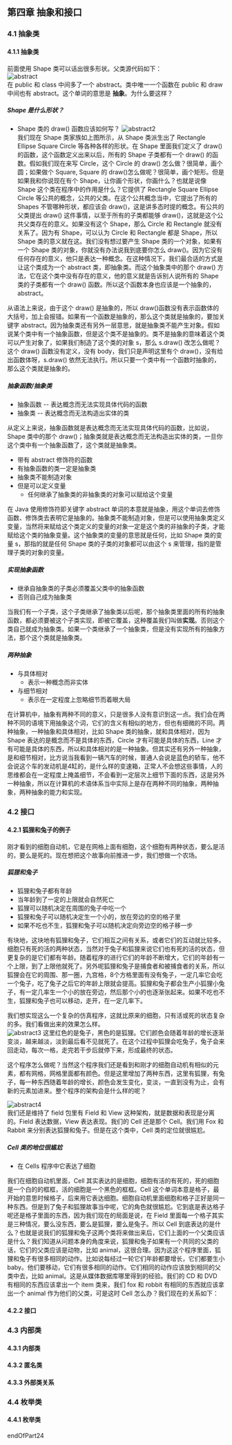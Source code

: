 ##  第四章 抽象和接口
###  4.1 抽象类
#### 4.1.1 抽象类
前面使用 Shape 类可以话出很多形状。父类源代码如下：  
![abstract](image/part2/abstract.png)  
在 public 和 class 中间多了一个 abstract。类中唯一一个函数在 public 和 draw 中间也有 abstract。这个单词的意思是 **抽象**。为什么要这样？  

##### Shape 是什么形状？
* Shape 类的 draw() 函数应该如何写？
![abstract2](image/part2/abstract2.png)  
我们现在 Shape 类家族如上图所示，从 Shape 类派生出了 Rectangle Ellipse Square Circle 等各种各样的形状。在 Shape 里面我们定义了 draw() 的函数，这个函数定义出来以后，所有的 Shape 子类都有一个 draw() 的函数。假如我们现在来写 Circle，这个 Circle 的 draw() 怎么做？很简单，画个圆；如果做个 Square, Square 的 draw()怎么做呢？很简单，画个矩形。但是如果我和你说现在有个 Shape，让你画个形状，你画什么？也就是说像 Shape 这个类在程序中的作用是什么？它提供了 Rectangle Square Ellipse Circle 等公共的概念，公共的父类。在这个公共概念当中，它提出了所有的 Shapes 不管哪种形状，都应该会 draw()，这是讲多态时提的概念。有公共的父类提出 draw() 这件事情，以至于所有的子类都能够 draw()，这就是这个公共父类存在的意义。如果没有这个 Shape，那么 Circle 和 Rectangle 就没有关系了。因为有 Shape，可以认为 Circle 和 Rectangle 都是 Shape，所以 Shape 类的意义就在这。我们没有想过要产生 Shape 类的一个对象，如果有一个 Shape 类的对象，你就没有办法说我到底要你怎么 draw()。因为它没有任何存在的意义，他只是表达一种概念。在这种情况下，我们最合适的方式是让这个类成为一个 abstract 类，即抽象类。而这个抽象类中的那个 draw() 方法，它在这个类中没有存在的意义，他的意义就是告诉别人说所有的 Shape 类的子类都有一个 draw() 函数。所以这个函数本身也应该是一个抽象的，abstract。  

从语法上来说，由于这个 draw() 是抽象的，所以 draw()函数没有表示函数体的大括号，加上会报错。如果有一个函数是抽象的，那么这个类就是抽象的，要加关键字 abstract。因为抽象类还有另外一层意思，就是抽象类不能产生对象。假如说某个类中有一个抽象函数，但是这个类不是抽象的。类不是抽象的意味着这个类可以产生对象了，如果我们制造了这个类的对象 s，那么 s.draw() 改怎么做呢？这个 draw() 函数没有定义，没有 body，我们只是声明这里有个 draw()，没有给出函数体呀，s.draw() 依然无法执行。所以只要一个类中有一个函数时抽象的，那么这个类就是抽象的。  

##### 抽象函数/抽象类
* 抽象函数 -- 表达概念而无法实现具体代码的函数
* 抽象类 -- 表达概念而无法构造出实体的类

从定义上来说，抽象函数就是表达概念而无法实现具体代码的函数，比如说，Shape 类中的那个 draw()；抽象类就是表达概念而无法构造出实体的类，一旦你这个类中有一个抽象函数了，这个类就是抽象类。

* 带有 abstract 修饰符的函数
* 有抽象函数的类一定是抽象类
* 抽象类不能制造对象
* 但是可以定义变量
    + 任何继承了抽象类的非抽象类的对象可以赋给这个变量

在 Java 使用修饰符即关键字 abstract 单词的本意就是抽象，用这个单词去修饰函数、修饰类去表明它是抽象的。抽象类不能制造对象，但是可以使用抽象类定义变量，当然将来赋给这个类定义的变量的对象一定是这个类的非抽象的子类，才能赋给这个类的抽象变量。这个抽象类的变量的意思就是任何，比如 Shape 类的变量 s，那指的就是任何 Shape 类的子类的对象都可以由这个 s 来管理，指的是管理子类的对象的变量。  

##### 实现抽象函数
* 继承自抽象类的子类必须覆盖父类中的抽象函数
* 否则自己成为抽象类

当我们有一个子类，这个子类继承了抽象类以后呢，那个抽象类里面的所有的抽象函数，都必须要被这个子类实现，即被它覆盖，这种覆盖我们叫做**实现**。否则这个类自己就成为抽象类。如果一个类继承了一个抽象类，但是没有实现所有的抽象方法，那个这个类就是抽象类。  

##### 两种抽象
* 与具体相对
  + 表示一种概念而非实体
* 与细节相对
  + 表示在一定程度上忽略细节而着眼大局

在计算机中，抽象有两种不同的意义，只是很多人没有意识到这一点。我们会在两种不同的语境下用抽象这个词，它们的含义有相似的地方，但也有细微的不同。两种抽象，一种抽象和具体相对，比如 Shape 类的抽象，就和具体相对，因为 Shape 表达的是概念而不是具体的东西，Circle 才有可能是具体的东西，Line 才有可能是具体的东西，所以和具体相对的是一种抽象。但其实还有另外一种抽象，是和细节相对，比方说当我看到一辆汽车的时候，普通人会说是蓝色的轿车，他不会说这个车的发动机是4缸的，是什么样的变速箱，正常人不会想这些事情，人的思维都会在一定程度上掩盖细节，不会看到一定层次上细节下面的东西，这是另外一种抽象，所以在计算机的术语体系当中实际上是存在两种不同的抽象，两种抽象，两种抽象的能力和实现。


###  4.2 接口
####  4.2.1 狐狸和兔子的例子
刚才看到的细胞自动机，它是在网格上面有细胞，这个细胞有两种状态，要么是活的，要么是死的。现在想把这个故事向前推进一步，我们想做一个农场。  
##### 狐狸和兔子
* 狐狸和兔子都有年龄
* 当年龄到了一定的上限就会自然死亡
* 狐狸可以随机决定在周围的兔子中吃一个
* 狐狸和兔子可以随机决定生一个小的，放在旁边的空的格子里
* 如果不吃也不生，狐狸和兔子可以随机决定向旁边空的格子移一步

有块地，这块地有狐狸和兔子，它们相互之间有关系，或者它们的互动就比较多。细胞只有死的活的两种状态，当然对于兔子和狐狸来说它们也有死的活的状态，但更复杂的是它们都有年龄。随着程序的进行它们的年龄不断增大，它们的年龄有一个上限，到了上限他就死了。另外呢狐狸和兔子是捕食者和被捕食者的关系，所以狐狸会在它的周围、那一圈，九宫格，8个方格里面有没有兔子，一定几率它会吃一个兔子，吃了兔子之后它的年龄上限就会提高。狐狸和兔子都会生产小狐狸小兔子，有一定几率生一个小的放在旁边，然后那个小的也逐渐张起来。如果不吃也不生，狐狸和兔子也可以移动，走开，在一定几率下。  

我们想实现这么一个复杂的仿真程序，这就比原来的细胞，只有活或死的状态复杂的多。我们看做出来的效果怎么样。  
![abstract3](image/part2/abstract3.png)
这里红色的是兔子，黑色的是狐狸。它们颜色会随着年龄的增长逐渐变淡，越来越淡，淡到最后看不见就死了。在这个过程中狐狸会吃兔子，兔子会来回走动，每次一格，走完若干步后就停下来，形成最终的状态。  

这个程序怎么做呢？当然这个程序我们还是看到和刚才的细胞自动机有相似的元素，都有网格，网格里面都有颜色。但是这里增加了两种东西，这里有狐狸，有兔子，每一种东西随着年龄的增长，颜色会发生变化，变淡，一直到没有为止，会有新的元素加进来。整个程序的架构会是什么样的呢？  

![abstract4](image/part2/abstract4.png)  
我们还是维持了 field 包里有 Field 和 View 这种架构，就是数据和表现是分离的。Field 表达数据，View 表达表现。我们的 Cell 还是那个 Cell。我们用 Fox 和 Rabbit 来分别表达狐狸和兔子。但是在这个类中，Cell 类的定位就很尴尬。  

##### Cell 类的地位很尴尬
* 在 Cells 程序中它表达了细胞

我们在细胞自动机里面，Cell 其实表达的是细胞，细胞有活的有死的，死的细胞是一个白的的框框，活的细胞是一个黑色的框框。Cell 这个单词本意是格子，最开始的意思时候格子，后来用它表达细胞。细胞自动机里面细胞和格子正好是同一种东西。但是到了兔子和狐狸故事当中呢，它的角色就很尴尬。它到底是表达格子呢还是格子里面的东西，因为我们现在的局面是说，在 Field 里面每一个格子其实是三种情况，要么没东西，要么是狐狸，要么是兔子。所以 Cell 到底表达的是什么？也就是说我们的狐狸和兔子这两个类将来做出来后，它们上面的一个父类应该是什么？我们知道从问题本身的角度来说，狐狸和兔子如果有一个共同的父类的话，它们的父类应该是动物，比如 animal，这很合理。因为这这个程序里面，狐狸和兔子有很多相同的动作。比如说每经过一轮它们年龄都要增长，它们都要生小 baby。他们要移动，它们有很多相同的动作。它们相同的动作应该放到相同的父类中去，比如 animal。这是从媒体数据库哪里得到的经验。我们的 CD 和 DVD 有相同的东西应该拿出一个 item 类来，我们 fox 和 robbit 有相同的东西就应该拿出一个 animal 作为他们的父类，可是这时 Cell 怎么办？我们现在的关系如下：  







####  4.2.2 接口


###  4.3 内部类
####  4.3.1 内部类



####  4.3.2 匿名类




####  4.3.3 外部类关系


###  4.4 枚举类
####  4.4.1 枚举类



























endOfPart24
